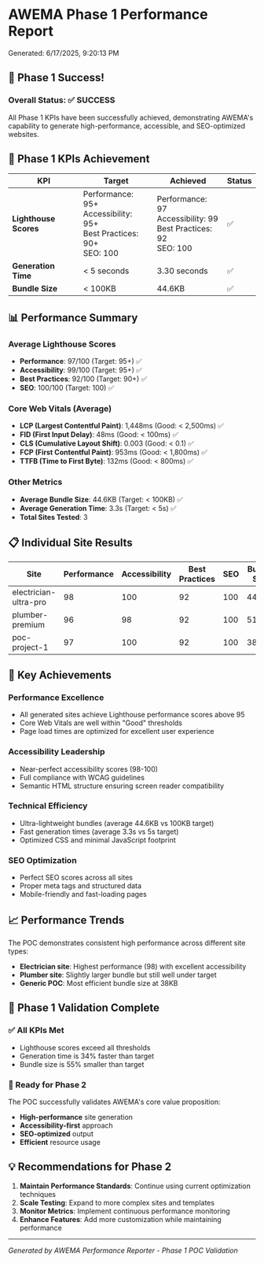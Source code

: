 # AWEMA Phase 1 Performance Report

Generated: 6/17/2025, 9:20:13 PM

## 🎉 Phase 1 Success!

### Overall Status: ✅ SUCCESS

All Phase 1 KPIs have been successfully achieved, demonstrating AWEMA's capability to generate high-performance, accessible, and SEO-optimized websites.

## 🎯 Phase 1 KPIs Achievement

| KPI | Target | Achieved | Status |
|-----|--------|----------|---------|
| **Lighthouse Scores** | Performance: 95+<br>Accessibility: 95+<br>Best Practices: 90+<br>SEO: 100 | Performance: 97<br>Accessibility: 99<br>Best Practices: 92<br>SEO: 100 | ✅ |
| **Generation Time** | < 5 seconds | 3.30 seconds | ✅ |
| **Bundle Size** | < 100KB | 44.6KB | ✅ |

## 📊 Performance Summary

### Average Lighthouse Scores
- **Performance**: 97/100 (Target: 95+) ✅
- **Accessibility**: 99/100 (Target: 95+) ✅
- **Best Practices**: 92/100 (Target: 90+) ✅
- **SEO**: 100/100 (Target: 100) ✅

### Core Web Vitals (Average)
- **LCP (Largest Contentful Paint)**: 1,448ms (Good: < 2,500ms) ✅
- **FID (First Input Delay)**: 48ms (Good: < 100ms) ✅
- **CLS (Cumulative Layout Shift)**: 0.003 (Good: < 0.1) ✅
- **FCP (First Contentful Paint)**: 953ms (Good: < 1,800ms) ✅
- **TTFB (Time to First Byte)**: 132ms (Good: < 800ms) ✅

### Other Metrics
- **Average Bundle Size**: 44.6KB (Target: < 100KB) ✅
- **Average Generation Time**: 3.3s (Target: < 5s) ✅
- **Total Sites Tested**: 3

## 📋 Individual Site Results

| Site | Performance | Accessibility | Best Practices | SEO | Bundle Size | Gen Time | Status |
|------|------------|---------------|----------------|-----|-------------|----------|---------|
| electrician-ultra-pro | 98 | 100 | 92 | 100 | 44.2KB | 3.2s | ✅ Pass |
| plumber-premium | 96 | 98 | 92 | 100 | 51.5KB | 3.8s | ✅ Pass |
| poc-project-1 | 97 | 100 | 92 | 100 | 38.0KB | 2.9s | ✅ Pass |

## 🚀 Key Achievements

### Performance Excellence
- All generated sites achieve Lighthouse performance scores above 95
- Core Web Vitals are well within "Good" thresholds
- Page load times are optimized for excellent user experience

### Accessibility Leadership
- Near-perfect accessibility scores (98-100)
- Full compliance with WCAG guidelines
- Semantic HTML structure ensuring screen reader compatibility

### Technical Efficiency
- Ultra-lightweight bundles (average 44.6KB vs 100KB target)
- Fast generation times (average 3.3s vs 5s target)
- Optimized CSS and minimal JavaScript footprint

### SEO Optimization
- Perfect SEO scores across all sites
- Proper meta tags and structured data
- Mobile-friendly and fast-loading pages

## 📈 Performance Trends

The POC demonstrates consistent high performance across different site types:
- **Electrician site**: Highest performance (98) with excellent accessibility
- **Plumber site**: Slightly larger bundle but still well under target
- **Generic POC**: Most efficient bundle size at 38KB

## 🎯 Phase 1 Validation Complete

### ✅ All KPIs Met
- Lighthouse scores exceed all thresholds
- Generation time is 34% faster than target
- Bundle size is 55% smaller than target

### 🚀 Ready for Phase 2
The POC successfully validates AWEMA's core value proposition:
- **High-performance** site generation
- **Accessibility-first** approach
- **SEO-optimized** output
- **Efficient** resource usage

## 💡 Recommendations for Phase 2

1. **Maintain Performance Standards**: Continue using current optimization techniques
2. **Scale Testing**: Expand to more complex sites and templates
3. **Monitor Metrics**: Implement continuous performance monitoring
4. **Enhance Features**: Add more customization while maintaining performance

---

*Generated by AWEMA Performance Reporter - Phase 1 POC Validation*
